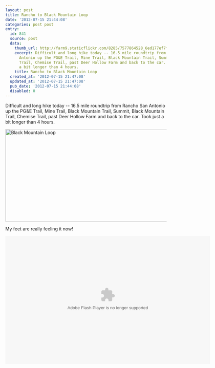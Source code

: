 ```yaml
---
layout: post
title: Rancho to Black Mountain Loop
date: '2012-07-15 21:44:08'
categories: post post
entry:
  id: 841
  source: post
  data:
    thumb_url: http://farm9.staticflickr.com/8285/7577864528_6ed177ef7f_q.jpg
    excerpt: Difficult and long hike today -- 16.5 mile roundtrip from Rancho San
      Antonio up the PG&E Trail, Mine Trail, Black Mountain Trail, Summit, Black Mountain
      Trail, Chemise Trail, past Deer Hollow Farm and back to the car.  Took just
      a bit longer than 4 hours.
    title: Rancho to Black Mountain Loop
  created_at: '2012-07-15 21:47:08'
  updated_at: '2012-07-15 21:47:08'
  pub_date: '2012-07-15 21:44:08'
  disabled: 0
---
```

Difficult and long hike today -- 16.5 mile roundtrip from Rancho San Antonio up the PG&E Trail, Mine Trail, Black Mountain Trail, Summit, Black Mountain Trail, Chemise Trail, past Deer Hollow Farm and back to the car.  Took just a bit longer than 4 hours.

<a href="http://www.flickr.com/photos/thenobot/7577864528/" title="Black Mountain Loop by thenobot, on Flickr"><img src="http://farm9.staticflickr.com/8285/7577864528_6ed177ef7f_z.jpg" width="640" height="289" alt="Black Mountain Loop"></a>

My feet are really feeling it now!

<object width="640" height="400" codebase="http://fpdownload.macromedia.com/get/flashplayer/current/swflash.cab"><param name="movie" value="http://www.everytrail.com/swf/widget.swf"/><param name="FlashVars" value="units=english&mode=0&key=ABQIAAAA_7wvFEi7gGngCZrOfos63hSN1xyBy-BzBD--25ZLXpVi3GfbehTQlZCXdpUFII2A5CGeExVTCyX1ow&tripId=1672911&startLat=37.330363&startLon=-122.085239&mapType=Terrain&"><embed type="application/x-shockwave-flash" src="http://www.everytrail.com/swf/widget.swf" quality="high" width="640" height="400" FlashVars="units=english&mode=0&key=ABQIAAAA_7wvFEi7gGngCZrOfos63hSN1xyBy-BzBD--25ZLXpVi3GfbehTQlZCXdpUFII2A5CGeExVTCyX1ow&tripId=1672911&startLat=37.330363&startLon=-122.085239&mapType=Terrain&" play="true"  quality="high"  pluginspage="http://www.adobe.com/go/getflashplayer"></embed></object><script type="text/javascript" src="http://www.everytrail.com/trip/widgetimpression?trip_id=1672911"></script>
